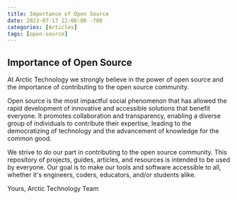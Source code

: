 ```yaml
---
title: Importance of Open Source
date: 2023-07-17 12:00:00 -700
categories: [Articles]
tags: [open-source]
---
```


## Importance of Open Source
At Arctic Technology we strongly believe in the power of open source and the importance of contributing to the open source community.

Open source is the most impactful social phenomenon that has allowed the rapid development of innovative and accessible solutions that benefit everyone. It promotes collaboration and transparency, enabling a diverse group of individuals to contribute their expertise, leading to the democratizing of technology and the advancement of knowledge for the common good.

We strive to do our part in contributing to the open source community. This repository of projects, guides, articles, and resources is intended to be used by everyone. Our goal is to make our tools and software accessible to all, whether it's engineers, coders, educators, and/or students alike.

Yours,
Arctic Technology Team